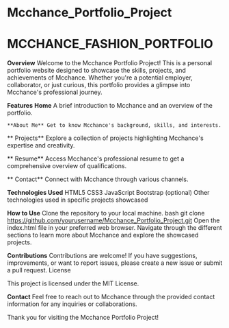 # Mcchance_Portfolio_Project
# MCCHANCE_FASHION_PORTFOLIO

**Overview**
Welcome to the Mcchance Portfolio Project! This is a personal portfolio website designed to showcase the skills, projects, and achievements of Mcchance. Whether you're a potential employer, collaborator, or just curious, this portfolio provides a glimpse into Mcchance's professional journey.

**Features**
    **Home** A brief introduction to Mcchance and an overview of the portfolio.
    
    **About Me** Get to know Mcchance's background, skills, and interests.
    
   ** Projects** Explore a collection of projects highlighting Mcchance's expertise and creativity.
   
  **  Resume** Access Mcchance's professional resume to get a comprehensive overview of qualifications.
  
   ** Contact** Connect with Mcchance through various channels.

**Technologies Used**
    HTML5
    CSS3
    JavaScript
    Bootstrap (optional)
    Other technologies used in specific projects showcased

**How to Use**
    Clone the repository to your local machine.
    bash
    git clone https://github.com/yourusername/Mcchance_Portfolio_Project.git
    Open the index.html file in your preferred web browser.
    Navigate through the different sections to learn more about Mcchance and explore the showcased projects.

**Contributions**
Contributions are welcome! If you have suggestions, improvements, or want to report issues, please create a new issue or submit a pull request.
License

This project is licensed under the MIT License.

**Contact**
Feel free to reach out to Mcchance through the provided contact information for any inquiries or collaborations.

Thank you for visiting the Mcchance Portfolio Project!
